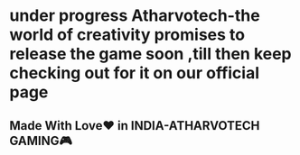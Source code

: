 # under progress Atharvotech-the world of creativity promises to release the game soon ,till then keep checking out for it on our official page

## Made With Love❤️ in INDIA-ATHARVOTECH GAMING🎮

